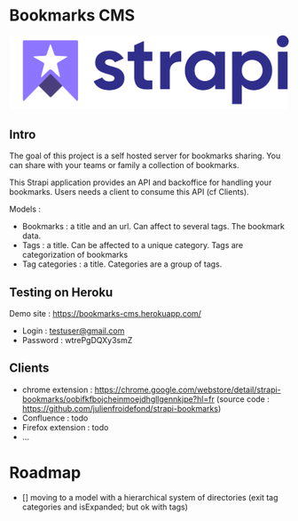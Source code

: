# Bookmarks CMS

![screenshot](./admin/src/assets/images/logo_strapi.png)


## Intro

The goal of this project is a self hosted server for bookmarks sharing. You can share with your teams or family a collection of bookmarks.

This Strapi application provides an API and backoffice for handling your bookmarks. Users needs a client to consume this API (cf Clients).

Models :

- Bookmarks : a title and an url. Can affect to several tags. The bookmark data.
- Tags : a title. Can be affected to a unique category. Tags are categorization of bookmarks
- Tag categories : a title. Categories are a group of tags.

## Testing on Heroku

Demo site : https://bookmarks-cms.herokuapp.com/

- Login : testuser@gmail.com
- Password : wtrePgDQXy3smZ

## Clients

- chrome extension : https://chrome.google.com/webstore/detail/strapi-bookmarks/oobifkfbojcheinmoejdhgllgennkjpe?hl=fr (source code : https://github.com/julienfroidefond/strapi-bookmarks)
- Confluence : todo
- Firefox extension : todo
- ...

# Roadmap

- [] moving to a model with a hierarchical system of directories (exit tag categories and isExpanded; but ok with tags)
